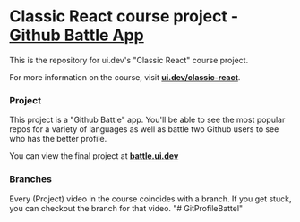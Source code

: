 # Classic React course project - <a href="http://battle.ui.dev/">Github Battle App</a></h3>

This is the repository for ui.dev's "Classic React" course project.

For more information on the course, visit **[ui.dev/classic-react](https://ui.dev/classic-react/)**.

### Project

This project is a "Github Battle" app. You'll be able to see the most popular repos for a variety of languages as well as battle two Github users to see who has the better profile.

You can view the final project at **[battle.ui.dev](http://battle.ui.dev/)**

### Branches

Every (Project) video in the course coincides with a branch. If you get stuck, you can checkout the branch for that video.
"# GitProfileBattel" 

